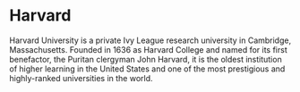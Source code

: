 # Harvard

Harvard University is a private Ivy League research university in Cambridge, Massachusetts. Founded in 1636 as Harvard College and named for its first benefactor, the Puritan clergyman John Harvard, it is the oldest institution of higher learning in the United States and one of the most prestigious and highly-ranked universities in the world.